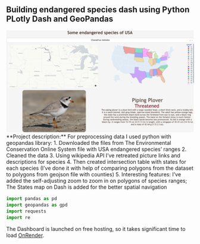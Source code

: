 ## Building endangered species dash using Python PLotly Dash and GeoPandas
<img src="images/dash_thumbnail.png?raw=true"/>
**Project description:** For preprocessing data I used python with geopandas library:
1. Downloaded the files from The Environmental Conservation Online System file
with USA endangered species’ ranges
2. Cleaned the data
3. Using wikipedia API I’ve retreated picture links and descriptions for species
4. Then created intersection table with states for each species (I’ve done it with help of
comparing polygons from the dataset to polygons from geojson file with counties)
5. Interesting features: I’ve added the self-adjusting zoom to zoom in on polygons of
species ranges; The States map on Dash is added for the better spatial navigation

```python
import pandas as pd
import geopandas as gpd
import requests
import re
```

The Dashboard is launched on free hosting, so it takes significant time to load [OnRender](https://us-endangered-species-1.onrender.com).
